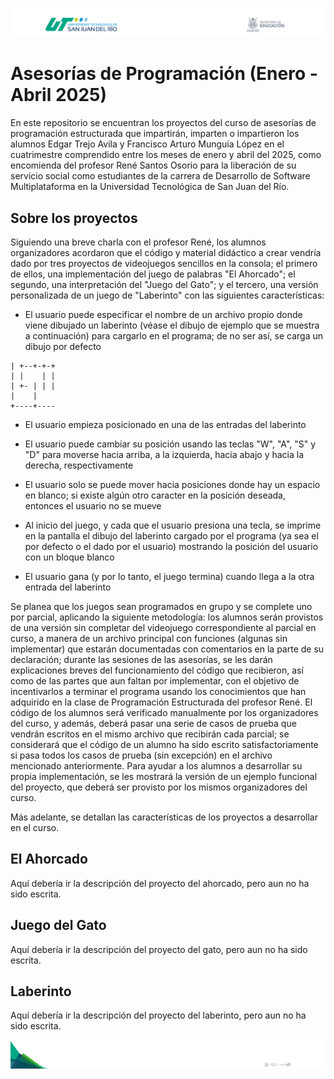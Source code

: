 ![Logo de la UTSJR](./assets/header.png "Logo de la UTSJR")
# Asesorías de Programación (Enero - Abril 2025)

En este repositorio se encuentran los proyectos del curso de asesorías de
programación estructurada que impartirán, imparten o impartieron los alumnos
Edgar Trejo Avila y Francisco Arturo Munguía López en el cuatrimestre
comprendido entre los meses de enero y abril del 2025, como encomienda del
profesor René Santos Osorio para la liberación de su servicio social como
estudiantes de la carrera de Desarrollo de Software Multiplataforma en la
Universidad Tecnológica de San Juan del Río.

## Sobre los proyectos

Siguiendo una breve charla con el profesor René, los alumnos organizadores
acordaron que el código y material didáctico a crear vendría dado por tres
proyectos de videojuegos sencillos en la consola; el primero de ellos, una
implementación del juego de palabras "El Ahorcado"; el segundo, una
interpretación del "Juego del Gato"; y el tercero, una versión personalizada de
un juego de "Laberinto" con las siguientes características:

- El usuario puede especificar el nombre de un archivo propio donde viene
dibujado un laberinto (véase el dibujo de ejemplo que se muestra a continuación)
para cargarlo en el programa; de no ser así, se carga un dibujo por defecto

``` 
| +--+-+-+ 
| |    | | 
| +- | | | 
|    |    
+----+---- 
```

- El usuario empieza posicionado en una de las entradas del laberinto

- El usuario puede cambiar su posición usando las teclas "W", "A", "S" y "D"
para moverse hacia arriba, a la izquierda, hacia abajo y hacia la derecha,
respectivamente

- El usuario solo se puede mover hacia posiciones donde hay un espacio en
blanco; si existe algún otro caracter en la posición deseada, entonces el
usuario no se mueve

- Al inicio del juego, y cada que el usuario presiona una tecla, se imprime en
la pantalla el dibujo del laberinto cargado por el programa (ya sea el por
defecto o el dado por el usuario) mostrando la posición del usuario con un
bloque blanco

- El usuario gana (y por lo tanto, el juego termina) cuando llega a la otra
entrada del laberinto 

Se planea que los juegos sean programados en grupo y se complete uno por
parcial, aplicando la siguiente metodología: los alumnos serán provistos de una
versión sin completar del videojuego correspondiente al parcial en curso, a
manera de un archivo principal con funciones (algunas sin implementar) que
estarán documentadas con comentarios en la parte de su declaración; durante las
sesiones de las asesorías, se les darán explicaciones breves del funcionamiento
del código que recibieron, así como de las partes que aun faltan por
implementar, con el objetivo de incentivarlos a terminar el programa usando los
conocimientos que han adquirido en la clase de Programación Estructurada del
profesor René. El código de los alumnos será verificado manualmente por los
organizadores del curso, y además, deberá pasar una serie de casos de prueba que
vendrán escritos en el mismo archivo que recibirán cada parcial; se considerará
que el código de un alumno ha sido escrito satisfactoriamente si pasa todos los
casos de prueba (sin excepción) en el archivo mencionado anteriormente. Para
ayudar a los alumnos a desarrollar su propia implementación, se les mostrará la
versión de un ejemplo funcional del proyecto, que deberá ser provisto por los
mismos organizadores del curso.

Más adelante, se detallan las características de los proyectos a desarrollar en
el curso.

## El Ahorcado

Aquí debería ir la descripción del proyecto del ahorcado, pero aun no ha sido
escrita.

## Juego del Gato

Aquí debería ir la descripción del proyecto del gato, pero aun no ha sido
escrita.

## Laberinto

Aquí debería ir la descripción del proyecto del laberinto, pero aun no ha sido
escrita.

![Footer de la UTSJR](./assets/footer.png) 
